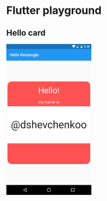 # Flutter playground

## Hello card 
<img src="./screenshots/screenshot-2020-10-07_00.28.55.538.png" align="left" height="400">
